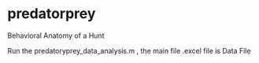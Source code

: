 # predatorprey
Behavioral Anatomy of a Hunt

Run the predatoryprey_data_analysis.m , the main file
.excel file is Data File

